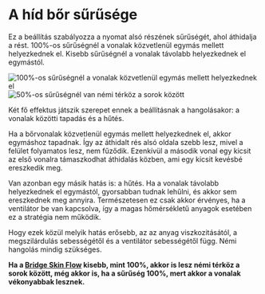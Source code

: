 # A híd bőr sűrűsége

Ez a beállítás szabályozza a nyomat alsó részének sűrűségét, ahol áthidalja a rést. 100%-os sűrűségnél a vonalak közvetlenül egymás mellett helyezkednek el. Kisebb sűrűségnél a vonalak távolabb helyezkednek el egymástól.

<!--screenshot {
"image_path": "bridge_skin_density_100.png",
"models": [{"script": "bridge.scad"}],
"layer": 80,
"settings": {
    "bridge_settings_enabled": true,
    "bridge_skin_density": 100,
    "bridge_skin_material_flow": 100,
    "bridge_wall_material_flow": 100
},
"camera_position": [0, 18, 79],
"colours": 64
}-->

<!--screenshot {
"image_path": "bridge_skin_density_50.png",
"models": [{"script": "bridge.scad"}],
"layer": 80,
"settings": {
    "bridge_settings_enabled": true,
    "bridge_skin_density": 50,
    "bridge_skin_material_flow": 100,
    "bridge_wall_material_flow": 100
},
"camera_position": [0, 18, 79],
"colours": 64
}-->

![100%-os sűrűségnél a vonalak közvetlenül egymás mellett helyezkednek el](../images/bridge_skin_density_100.png)![50%-os sűrűségnél van némi térköz a sorok között](../images/bridge_skin_density_50.png)

Két fő effektus játszik szerepet ennek a beállításnak a hangolásakor: a vonalak közötti tapadás és a hűtés.

Ha a bőrvonalak közvetlenül egymás mellett helyezkednek el, akkor egymáshoz tapadnak. Így az áthidalt rés alsó oldala szebb lesz, mivel a felület folyamatos lesz, nem fűződik. Ezenkívül a második vonal egy kicsit az első vonalra támaszkodhat áthidalás közben, ami egy kicsit kevésbé ereszkedik meg.

Van azonban egy másik hatás is: a hűtés. Ha a vonalak távolabb helyezkednek el egymástól, gyorsabban tudnak lehűlni, és akkor sem ereszkednek meg annyira. Természetesen ez csak akkor érvényes, ha a ventilátor be van kapcsolva, így a magas hőmérsékletű anyagok esetében ez a stratégia nem működik.

Hogy ezek közül melyik hatás erősebb, az az anyag viszkozitásától, a megszilárdulás sebességétől és a ventilátor sebességétől függ. Némi hangolás mindig szükséges.

**Ha a [Bridge Skin Flow](bridge_skin_material_flow.md) kisebb, mint 100%, akkor is lesz némi térköz a sorok között, még akkor is, ha a sűrűség 100%, mert akkor a vonalak vékonyabbak lesznek.**

